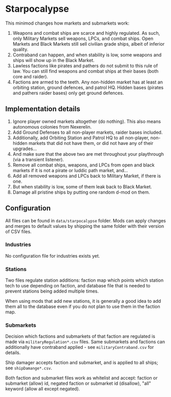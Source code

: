 # Starpocalypse

This minimod changes how markets and submarkets work:

1. Weapons and combat ships are scarce and highly regulated. As such, only Military Markets sell weapons, LPCs, and combat ships. Open Markets and Black Markets still sell civilian grade ships, albeit of inferior quality.
1. Contraband can happen, and when stability is low, some weapons and ships will show up in the Black Market.
1. Lawless factions like pirates and pathers do not submit to this rule of law. You can still find weapons and combat ships at their bases (both core and raider).
1. Factions are armed to the teeth. Any non-hidden market has at least an orbiting station, ground defences, and patrol HQ. Hidden bases (pirates and pathers raider bases) only get ground defences.

## Implementation details

1. Ignore player owned markets altogether (do nothing). This also means autonomous colonies from Nexerelin.
1. Add Ground Defenses to all non-player markets, raider bases included.
1. Additionally, add Orbiting Station and Patrol HQ to all non-player, non-hidden markets that did not have them, or did not have any of their upgrades...
1. And make sure that the above two are met throughout your playthrough (via a transient listener).
1. Remove all combat ships, weapons, and LPCs from open and black markets if it is not a pirate or luddic path market, and...
1. Add all removed weapons and LPCs back to Military Market, if there is one.
1. But when stability is low, some of them leak back to Black Market.
1. Damage all pristine ships by putting one random d-mod on them.

## Configuration

All files can be found in `data/starpocalypse` folder. Mods can apply changes and merges to default values by shipping the same folder with their version of CSV files.

### Industries

No configuration file for industries exists yet.

### Stations

Two files regulate station additions: faction map which points which station tech to use depending on faction, and database file that is needed to prevent stations being added multiple times.

When using mods that add new stations, it is generally a good idea to add them all to the database even if you do not plan to use them in the faction map.

### Submarkets

Decision which factions and submarkets of that faction are regulated is made via `militaryRegulation*.csv` files.
Same submarkets and factions can additionally have contraband applied - see `militaryContraband.csv` for details.

Ship damager accepts faction and submarket, and is applied to all ships; see `shipDamange*.csv`.

Both faction and submarket files work as whitelist and accept: faction or submarket (allow) id, negated faction or submarket id (disallow), "all" keyword (allow all except negated).
